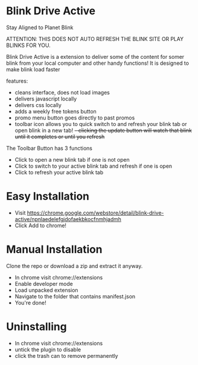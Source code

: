 Blink Drive Active
==================

Stay Aligned to Planet Blink

ATTENTION: THIS DOES NOT AUTO REFRESH THE BLINK SITE OR PLAY BLINKS FOR YOU.

Blink Drive Active is a extension to deliver some of the content for somer blink from your local computer and other handy functions!
It is designed to make blink load faster

features:
 - cleans interface, does not load images
 - delivers javascript locally
 - delivers css locally
 - adds a weekly free tokens button
 - promo menu button goes directly to past promos
 - toolbar icon allows you to quick switch to and refresh your blink tab or open blink in a new tab!
 ~~- clicking the update button will watch that blink until it completes or until you refresh~~

The Toolbar Button has 3 functions
 - Click to open a new blink tab if one is not open
 - Click to switch to your active blink tab and refresh if one is open
 - Click to refresh your active blink tab

Easy Installation
================

 - Visit https://chrome.google.com/webstore/detail/blink-drive-active/npnlaedelefgjdofaekbkocfnmhjadmh
 - Click Add to chrome!

Manual Installation
===================

Clone the repo or download a zip and extract it anyway.

 - In chrome visit chrome://extensions
 - Enable developer mode
 - Load unpacked extension
 - Navigate to the folder that contains manifest.json
 - You're done!

Uninstalling
===========

 - In chrome visit chrome://extensions
 - untick the plugin to disable
 - click the trash can to remove permanently
